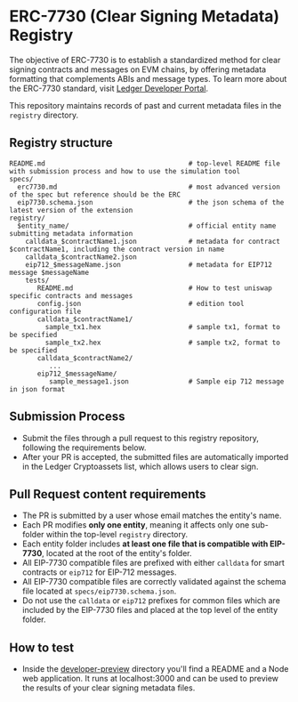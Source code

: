 # ERC-7730 (Clear Signing Metadata) Registry

The objective of ERC-7730 is to establish a standardized method for clear signing contracts and messages on EVM chains, by offering metadata formatting that complements ABIs and message types. To learn more about the ERC-7730 standard, visit [Ledger Developer Portal](https://developers.ledger.com/docs/clear-signing/eip7730).

This repository maintains records of past and current metadata files in the `registry` directory.

## Registry structure

```
README.md                                    # top-level README file with submission process and how to use the simulation tool
specs/
  erc7730.md                                 # most advanced version of the spec but reference should be the ERC
  eip7730.schema.json                        # the json schema of the latest version of the extension
registry/
  $entity_name/                              # official entity name submitting metadata information
    calldata_$contractName1.json             # metadata for contract $contractName1, including the contract version in name
    calldata_$contractName2.json
    eip712_$messageName.json                 # metadata for EIP712 message $messageName
    tests/
       README.md                             # How to test uniswap specific contracts and messages
       config.json                           # edition tool configuration file
       calldata_$contractName1/
         sample_tx1.hex                      # sample tx1, format to be specified
         sample_tx2.hex                      # sample tx2, format to be specified
       calldata_$contractName2/
          ...
       eip712_$messageName/
          sample_message1.json               # Sample eip 712 message in json format
```

## Submission Process

- Submit the files through a pull request to this registry repository, following the requirements below.
- After your PR is accepted, the submitted files are automatically imported in the Ledger Cryptoassets list, which allows users to clear sign.

## Pull Request content requirements

- The PR is submitted by a user whose email matches the entity's name.
- Each PR modifies **only one entity**, meaning it affects only one sub-folder within the top-level `registry` directory.
- Each entity folder includes **at least one file that is compatible with EIP-7730**, located at the root of the entity's folder.
- All EIP-7730 compatible files are prefixed with either `calldata` for smart contracts or `eip712` for EIP-712 messages.
- All EIP-7730 compatible files are correctly validated against the schema file located at `specs/eip7730.schema.json`.
- Do not use the `calldata` or `eip712` prefixes for common files which are included by the EIP-7730 files and placed at the top level of the entity folder.

## How to test

- Inside the [developer-preview](/developer-preview/) directory you'll find a README and a Node web application. It runs at localhost:3000 and can be used to preview the results of your clear signing metadata files.
